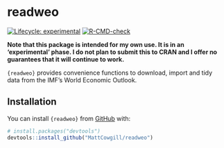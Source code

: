 
<!-- README.md is generated from README.Rmd. Please edit that file -->

# readweo

<!-- badges: start -->

[![Lifecycle:
experimental](https://img.shields.io/badge/lifecycle-experimental-orange.svg)](https://lifecycle.r-lib.org/articles/stages.html#experimental)
[![R-CMD-check](https://github.com/MattCowgill/readweo/actions/workflows/R-CMD-check.yaml/badge.svg)](https://github.com/MattCowgill/readweo/actions/workflows/R-CMD-check.yaml)
<!-- badges: end -->

**Note that this package is intended for my own use. It is in an
‘experimental’ phase. I do not plan to submit this to CRAN and I offer
no guarantees that it will continue to work.**

`{readweo}` provides convenience functions to download, import and tidy
data from the IMF’s World Economic Outlook.

## Installation

You can install `{readweo}` from [GitHub](https://github.com/) with:

``` r
# install.packages("devtools")
devtools::install_github("MattCowgill/readweo")
```
